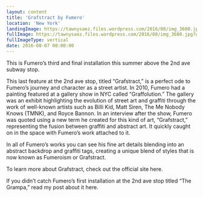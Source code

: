 ```yaml
---
layout: content
title: 'Grafstract by Fumero'
location: 'New York'
landingImage: https://tawnysaez.files.wordpress.com/2016/08/img_3600.jpg?w=500&h=500&crop=1
fullImage: https://tawnysaez.files.wordpress.com/2016/08/img_3600.jpg?w=1000
fullImageType: vertical
date: 2016-08-07 00:00:00
---
```

This is Fumero’s third and final installation this summer above the 2nd ave subway stop.

This last feature at the 2nd ave stop, titled “Grafstract,” is a perfect ode to Fumero’s journey and character as a street artist. In 2010, Fumero had a painting featured at a gallery show in NYC called “Graffolution.” The gallery was an exhibit highlighting the evolution of street art and graffiti through the work of well-known artists such as Billi Kid, Matt Siren, The Me Nobody Knows (TMNK), and Royce Bannon. In an interview after the show, Fumero was quoted using a new term he created for this kind of art, “Grafstract,” representing the fusion between graffiti and abstract art. It quickly caught on in the space with Fumero’s work attached to it.

In all of Fumero’s works you can see his fine art details blending into an abstract backdrop and graffiti tags, creating a unique blend of styles that is now known as Fumeroism or Grafstract.

To learn more about Grafstract, check out the official site here.

If you didn’t catch Fumero’s first installation at the 2nd ave stop titled “The Grampa,” read my post about it here.
